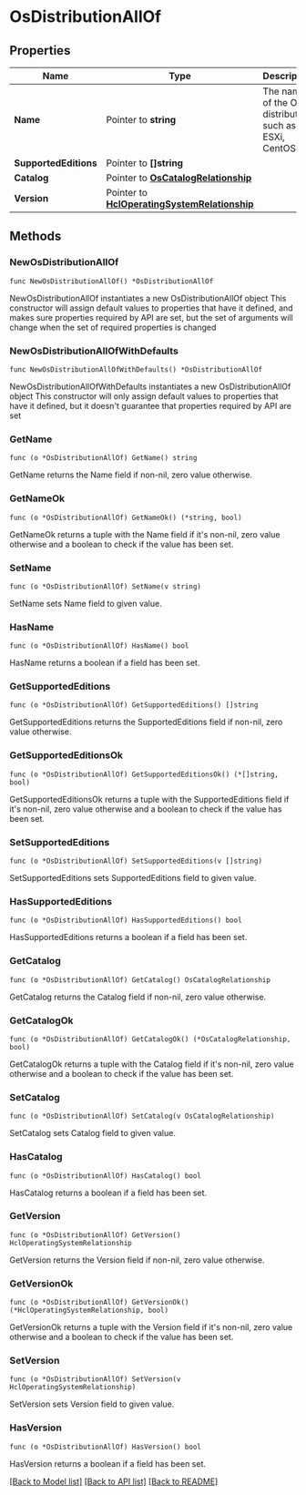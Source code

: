 # OsDistributionAllOf

## Properties

Name | Type | Description | Notes
------------ | ------------- | ------------- | -------------
**Name** | Pointer to **string** | The name of the OS distribution such as ESXi, CentOS. | [optional] 
**SupportedEditions** | Pointer to **[]string** |  | [optional] 
**Catalog** | Pointer to [**OsCatalogRelationship**](os.Catalog.Relationship.md) |  | [optional] 
**Version** | Pointer to [**HclOperatingSystemRelationship**](hcl.OperatingSystem.Relationship.md) |  | [optional] 

## Methods

### NewOsDistributionAllOf

`func NewOsDistributionAllOf() *OsDistributionAllOf`

NewOsDistributionAllOf instantiates a new OsDistributionAllOf object
This constructor will assign default values to properties that have it defined,
and makes sure properties required by API are set, but the set of arguments
will change when the set of required properties is changed

### NewOsDistributionAllOfWithDefaults

`func NewOsDistributionAllOfWithDefaults() *OsDistributionAllOf`

NewOsDistributionAllOfWithDefaults instantiates a new OsDistributionAllOf object
This constructor will only assign default values to properties that have it defined,
but it doesn't guarantee that properties required by API are set

### GetName

`func (o *OsDistributionAllOf) GetName() string`

GetName returns the Name field if non-nil, zero value otherwise.

### GetNameOk

`func (o *OsDistributionAllOf) GetNameOk() (*string, bool)`

GetNameOk returns a tuple with the Name field if it's non-nil, zero value otherwise
and a boolean to check if the value has been set.

### SetName

`func (o *OsDistributionAllOf) SetName(v string)`

SetName sets Name field to given value.

### HasName

`func (o *OsDistributionAllOf) HasName() bool`

HasName returns a boolean if a field has been set.

### GetSupportedEditions

`func (o *OsDistributionAllOf) GetSupportedEditions() []string`

GetSupportedEditions returns the SupportedEditions field if non-nil, zero value otherwise.

### GetSupportedEditionsOk

`func (o *OsDistributionAllOf) GetSupportedEditionsOk() (*[]string, bool)`

GetSupportedEditionsOk returns a tuple with the SupportedEditions field if it's non-nil, zero value otherwise
and a boolean to check if the value has been set.

### SetSupportedEditions

`func (o *OsDistributionAllOf) SetSupportedEditions(v []string)`

SetSupportedEditions sets SupportedEditions field to given value.

### HasSupportedEditions

`func (o *OsDistributionAllOf) HasSupportedEditions() bool`

HasSupportedEditions returns a boolean if a field has been set.

### GetCatalog

`func (o *OsDistributionAllOf) GetCatalog() OsCatalogRelationship`

GetCatalog returns the Catalog field if non-nil, zero value otherwise.

### GetCatalogOk

`func (o *OsDistributionAllOf) GetCatalogOk() (*OsCatalogRelationship, bool)`

GetCatalogOk returns a tuple with the Catalog field if it's non-nil, zero value otherwise
and a boolean to check if the value has been set.

### SetCatalog

`func (o *OsDistributionAllOf) SetCatalog(v OsCatalogRelationship)`

SetCatalog sets Catalog field to given value.

### HasCatalog

`func (o *OsDistributionAllOf) HasCatalog() bool`

HasCatalog returns a boolean if a field has been set.

### GetVersion

`func (o *OsDistributionAllOf) GetVersion() HclOperatingSystemRelationship`

GetVersion returns the Version field if non-nil, zero value otherwise.

### GetVersionOk

`func (o *OsDistributionAllOf) GetVersionOk() (*HclOperatingSystemRelationship, bool)`

GetVersionOk returns a tuple with the Version field if it's non-nil, zero value otherwise
and a boolean to check if the value has been set.

### SetVersion

`func (o *OsDistributionAllOf) SetVersion(v HclOperatingSystemRelationship)`

SetVersion sets Version field to given value.

### HasVersion

`func (o *OsDistributionAllOf) HasVersion() bool`

HasVersion returns a boolean if a field has been set.


[[Back to Model list]](../README.md#documentation-for-models) [[Back to API list]](../README.md#documentation-for-api-endpoints) [[Back to README]](../README.md)


